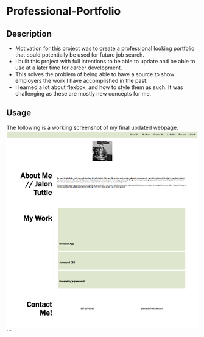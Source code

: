 # Professional-Portfolio 
## Description
- Motivation for this project was to create a professional looking portfolio that could potentially be used for future job search.
- I built this project with full intentions to be able to update and be able to use at a later time for career development.
- This solves the problem of being able to have a source to show employers the work I have accomplished in the past.
- I learned a lot about flexbox, and how to style them as such. It was challenging as these are mostly new concepts for me.
## Usage
The following is a working screenshot of my final updated webpage.
    ![Screen shot of portfolio webpage](./assets/images/Portfolio-screenshot.png)
    ```

